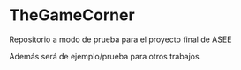# TheGameCorner
Repositorio a modo de prueba para el proyecto final de ASEE

Además será de ejemplo/prueba para otros trabajos
